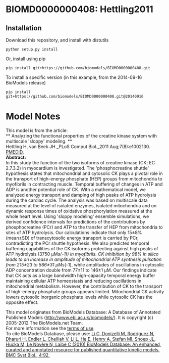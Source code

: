 # BIOMD0000000408: Hettling2011

## Installation

Download this repository, and install with distutils

`python setup.py install`

Or, install using pip

`pip install git+https://github.com/biomodels/BIOMD0000000408.git`

To install a specific version (in this example, from the 2014-09-16 BioModels release)

`pip install git+https://github.com/biomodels/BIOMD0000000408.git@20140916`


# Model Notes


This model is from the article:  
** Analyzing the functional properties of the creatine kinase system with multiscale 'sloppy' modeling. **   
Hettling H, van Beek JH _PLoS Comput Biol._2011 Aug;7(8):e1002130.
[PMEDID](http://www.ncbi.nlm.nih.gov/pubmed/PMEDID),  
**Abstract:**   
In this study the function of the two isoforms of creatine kinase (CK; EC
2.7.3.2) in myocardium is investigated. The 'phosphocreatine shuttle'
hypothesis states that mitochondrial and cytosolic CK plays a pivotal role in
the transport of high-energy phosphate (HEP) groups from mitochondria to
myofibrils in contracting muscle. Temporal buffering of changes in ATP and ADP
is another potential role of CK. With a mathematical model, we analyzed energy
transport and damping of high peaks of ATP hydrolysis during the cardiac
cycle. The analysis was based on multiscale data measured at the level of
isolated enzymes, isolated mitochondria and on dynamic response times of
oxidative phosphorylation measured at the whole heart level. Using 'sloppy
modeling' ensemble simulations, we derived confidence intervals for
predictions of the contributions by phosphocreatine (PCr) and ATP to the
transfer of HEP from mitochondria to sites of ATP hydrolysis. Our calculations
indicate that only 15±8% (mean±SD) of transcytosolic energy transport is
carried by PCr, contradicting the PCr shuttle hypothesis. We also predicted
temporal buffering capabilities of the CK isoforms protecting against high
peaks of ATP hydrolysis (3750 µM*s(-1)) in myofibrils. CK inhibition by 98% in
silico leads to an increase in amplitude of mitochondrial ATP synthesis
pulsation from 215±23 to 566±31 µM*s(-1), while amplitudes of oscillations in
cytosolic ADP concentration double from 77±11 to 146±1 µM. Our findings
indicate that CK acts as a large bandwidth high-capacity temporal energy
buffer maintaining cellular ATP homeostasis and reducing oscillations in
mitochondrial metabolism. However, the contribution of CK to the transport of
high-energy phosphate groups appears limited. Mitochondrial CK activity lowers
cytosolic inorganic phosphate levels while cytosolic CK has the opposite
effect.

This model originates from BioModels Database: A Database of Annotated
Published Models (http://www.ebi.ac.uk/biomodels/). It is copyright (c)
2005-2012 The BioModels.net Team.  
For more information see the [terms of
use](http://www.ebi.ac.uk/biomodels/legal.html).  
To cite BioModels Database, please use: [Li C, Donizelli M, Rodriguez N,
Dharuri H, Endler L, Chelliah V, Li L, He E, Henry A, Stefan MI, Snoep JL,
Hucka M, Le Novère N, Laibe C (2010) BioModels Database: An enhanced, curated
and annotated resource for published quantitative kinetic models. BMC Syst
Biol., 4:92.](http://www.ncbi.nlm.nih.gov/pubmed/20587024)


